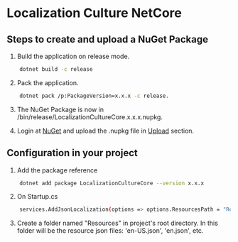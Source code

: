 Localization Culture NetCore
============================

## Steps to create and upload a NuGet Package

1. Build the application on release mode.

```bash
    dotnet build -c release
```

2. Pack the application.
```bash
    dotnet pack /p:PackageVersion=x.x.x -c release.
```

3. The NuGet Package is now in /bin/release/LocalizationCultureCore.x.x.x.nupkg.

4. Login at [NuGet](http://www.nuget.org) and upload the .nupkg file in [Upload](https://www.nuget.org/packages/manage/upload) section.

## Configuration in your project

1. Add the package reference
```bash
    dotnet add package LocalizationCultureCore --version x.x.x
```

2. On Startup.cs
```bash
    services.AddJsonLocalization(options => options.ResourcesPath = "Resources");
```

3. Create a folder named "Resources" in project's root directory. In this folder will be the resource json files: 'en-US.json', 'en.json', etc.
